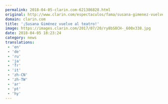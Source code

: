 ```yaml
---
permalink: 2018-04-05-clarin.com-621386828.html
original: http://www.clarin.com/espectaculos/fama/susana-gimenez-vuelve-teatro_0_B1K5z1VsG.html
domain: clarin.com
title: '¡Susana Giménez vuelve al teatro!'
image: https://images.clarin.com/2017/07/20/ry8bS8CH-_600x338.jpg
date: 2018-04-05 18:23:24
category: news
translations: 
 - 'en'
 - 'de'
 - 'ru'
 - 'ja'
 - 'fr'
 - 'it'
 - 'zh-CN'
 - 'zh-TW'
 - 'ar'
 - 'pt'
 - 'hy'
---
```


